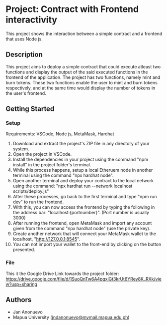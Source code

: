 # Project: Contract with Frontend interactivity

This project shows the interaction between a simple contract and a frontend that uses Node js.

## Description

This project aims to deploy a simple contract that could execute atleast two functions and display the output of the said executed functions in the frontend of the application. The project has two functions, namely mint and burn tokens. These two functions enable the user to mint and burn tokens respectively, and at the same time would display the number of tokens in the user's frontend.

## Getting Started

### Setup
Requirements: VSCode, Node js, MetaMask, Hardhat 

1. Download and extract the project's ZIP file in any directory of your system.
2. Open the project in VSCode.
4. Install the dependencies in your project using the command "npm install" in the project folder's terminal.
5. While this process happens, setup a local Etheruem node in another terminal using the command "npx hardhat node".
6. Open another terminal and deploy your contract to the local network using the command: "npx hardhat run --network localhost scripts/deploy.js"
7. After these processes, go back to the first terminal and type "npm run dev" to run the frontend.
8. With this, you can now access the frontend by typing the following in the address bar: "localhost:{portnumber}". (Port number is usually 3000)
9. After running the frontend, open MetaMask and import any account given from the command "npx hardhat node" (use the private key).
10. Create another network that will connect your MetaMask wallet to the localhost, "http://127.0.0.1:8545".
11. You can not import your wallet to the front-end by clicking on the button presented.

### File
This it the Google Drive Link towards the project folder:
https://drive.google.com/file/d/1SuoQnTw6A4pqxlGt3krUt6YRey8K_RXk/view?usp=sharing

## Authors

- Jan Anonuevo
- Mapua University (jndanonuevo@mymail.mapua.edu.ph)
